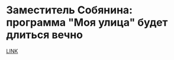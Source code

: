 # Заместитель Собянина: программа "Моя улица" будет длиться вечно



[LINK](https://varlamov.ru/2456807.html)